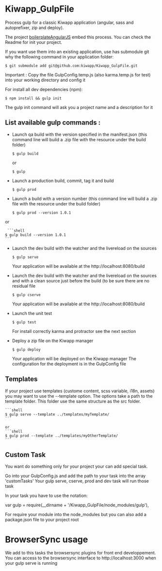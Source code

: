 Kiwapp_GulpFile
===============
Process gulp for a classic Kiwapp application (angular, sass and autoprefixer, zip and deploy).

The project [boilerplateAngularJS](www.github.com) embed this process.
You can check the Readme for init your project.

If you want use them into an existing application, use has submodule git why the following command in your application folder: 

```shell
$ git submodule add git@github.com:kiwapp/Kiwapp_GulpFile.git
```

Important : Copy the file GulpConfig.temp.js (also karma.temp.js for test) into your working directory and config it

For install all dev dependencies (npm):
 
```shell
$ npm install && gulp init
```
 
 The gulp init command will ask you a project name and a description for it 
 
## List available gulp commands :

 
 - Launch qa build with the version specified in the manifest.json (this command line will build a .zip file with the resource under the build folder)
 
    ```shell
    $ gulp build
    ```

    or

    ```shell
    $ gulp
    ```
    
 - Launch a production build, commit, tag it and build 
 
    ```shell
    $ gulp prod
    ```
    

- Launch a build with a version number (this command line will build a .zip file with the resource under the build folder)
 
    ```shell
    $ gulp prod --version 1.0.1
    ```

or

     ```shell
    $ gulp build --version 1.0.1
    ```

    
- Launch the dev build with the watcher and the livereload on the sources
 
    ```shell
    $ gulp serve
    ```
    
    Your application will be available at the http://localhost:8080/build
    
- Launch the dev build with the watcher and the livereload on the sources and with a clean source just before the build (to be sure there are no residual file
     
    ```shell
    $ gulp cserve
    ```
        
    Your application will be available at the http://localhost:8080/build
    
- Launch the unit test
     
    ```shell
    $ gulp test
    ```
        
    For install correctly karma and protractor see the next section
        
- Deploy a zip file on the Kiwapp manager

    ```shell
    $ gulp deploy
    ```
    
    Your application will be deployed on the Kiwapp manager
    The configuration for the deployment is in the GulpConfig file
    
## Templates
If your project use templates (custome content, scss variable, i18n, assets) you may want to use the --template option. The options take a path to the template folder. This folder use the same structure as the src folder.

    ```shell
    $ gulp serve --template ../templates/myTemplate/
    ```

    or 
    ```shell
    $ gulp prod --template ../templates/myOtherTemplate/
    ```


## Custom Task

You want do something only for your project your can add special task.

Go into your GulpConfig.js and add the path to your task into the array 'customTasks'
Your gulp serve, cserve, prod and dev task will run those task

In your task you have to use the notation:

var gulp = require(__dirname + '/Kiwapp_GulpFile/node_modules/gulp'),

For require your module into the node_modules but you can also add a package.json file to your project root 

# BrowserSync usage

We add to this tasks the browsersync plugins for front end developpement. You can access to the browsersync interface to http://localhost:3000 when your gulp serve is running

 
